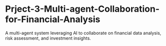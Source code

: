 # Prject-3-Multi-agent-Collaboration-for-Financial-Analysis
A multi-agent system leveraging AI to collaborate on financial data analysis, risk assessment, and investment insights.
